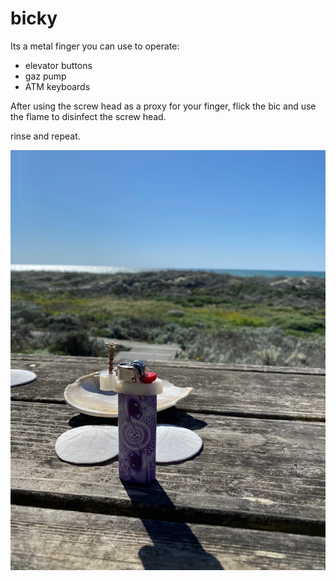 # bicky

Its a metal finger you can use to operate:

- elevator buttons
- gaz pump
- ATM keyboards

After using the screw head as a proxy for your finger, flick the bic and use the flame to disinfect the screw head.

rinse and repeat.

![bicky](images/bicky.jpg)
